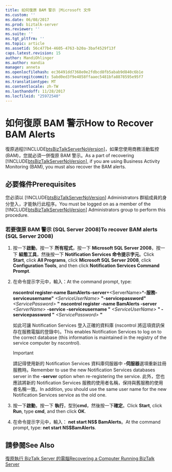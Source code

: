 ```yaml
---
title: 如何復原 BAM 警示 |Microsoft 文件
ms.custom: ''
ms.date: 06/08/2017
ms.prod: biztalk-server
ms.reviewer: ''
ms.suite: ''
ms.tgt_pltfrm: ''
ms.topic: article
ms.assetid: 56c477b4-4605-4763-b20a-3baf4529f13f
caps.latest.revision: 15
author: MandiOhlinger
ms.author: mandia
manager: anneta
ms.openlocfilehash: ec36491dd7368e0e2fdbcd8fb5abab9d840c6b1e
ms.sourcegitcommit: 5abd0ed3f9e4858ffaaec5481bfa8878595e95f7
ms.translationtype: MT
ms.contentlocale: zh-TW
ms.lasthandoff: 11/28/2017
ms.locfileid: "25972540"
---
```

# <a name="how-to-recover-bam-alerts"></a><span data-ttu-id="d21a6-102">如何復原 BAM 警示</span><span class="sxs-lookup"><span data-stu-id="d21a6-102">How to Recover BAM Alerts</span></span>
<span data-ttu-id="d21a6-103">復原過程[!INCLUDE[btsBizTalkServerNoVersion](../includes/btsbiztalkservernoversion-md.md)]，如果您使用商務活動監控 (BAM)，您就必須一併復原 BAM 警示。</span><span class="sxs-lookup"><span data-stu-id="d21a6-103">As a part of recovering [!INCLUDE[btsBizTalkServerNoVersion](../includes/btsbiztalkservernoversion-md.md)], if you are using Business Activity Monitoring (BAM), you must also recover the BAM alerts.</span></span>  
  
## <a name="prerequisites"></a><span data-ttu-id="d21a6-104">必要條件</span><span class="sxs-lookup"><span data-stu-id="d21a6-104">Prerequisites</span></span>  
 <span data-ttu-id="d21a6-105">您必須以 [!INCLUDE[btsBizTalkServerNoVersion](../includes/btsbiztalkservernoversion-md.md)] Administrators 群組成員的身分登入，才能執行此程序。</span><span class="sxs-lookup"><span data-stu-id="d21a6-105">You must be logged on as a member of the [!INCLUDE[btsBizTalkServerNoVersion](../includes/btsbiztalkservernoversion-md.md)] Administrators group to perform this procedure.</span></span>  
  
### <a name="to-recover-bam-alerts-sql-server-2008"></a><span data-ttu-id="d21a6-106">若要復原 BAM 警示 (SQL Server 2008)</span><span class="sxs-lookup"><span data-stu-id="d21a6-106">To recover BAM alerts (SQL Server 2008)</span></span>  
  
1.  <span data-ttu-id="d21a6-107">按一下**啟動**，按一下 **所有程式**，按一下  **Microsoft SQL Server 2008**，按一下 **組態工具**，然後按一下  **Notification Services 命令提示字元**。</span><span class="sxs-lookup"><span data-stu-id="d21a6-107">Click **Start**, click **All Programs**, click **Microsoft SQL Server 2008**, click **Configuration Tools**, and then click **Notification Services Command Prompt**.</span></span>  
  
2.  <span data-ttu-id="d21a6-108">在命令提示字元中，輸入：</span><span class="sxs-lookup"><span data-stu-id="d21a6-108">At the command prompt, type:</span></span>  
  
     <span data-ttu-id="d21a6-109">**nscontrol register-name BamAlerts-server***\<ServerName\>***-服務-serviceusername"** *\<ServiceUserName\>* **"-servicepassword"** *\<ServicePassword\>* **"** </span><span class="sxs-lookup"><span data-stu-id="d21a6-109">**nscontrol register -name BamAlerts -server**  *\<ServerName\>*  **-service -serviceusername "** *\<ServiceUserName\>* **" -servicepassword "** *\<ServicePassword\>* **"**</span></span>  
  
     <span data-ttu-id="d21a6-110">如此可讓 Notification Services 登入正確的資料庫 (nscontrol 將這項資訊保存在服務電腦的登錄中)。</span><span class="sxs-lookup"><span data-stu-id="d21a6-110">This enables Notification Services to log on to the correct database (this information is maintained in the registry of the service computer by nscontrol).</span></span>  
  
    > [!IMPORTANT]
    >  <span data-ttu-id="d21a6-111">請記得使用新的 Notification Services 資料庫伺服器中 **-伺服器**選項重新註冊服務時。</span><span class="sxs-lookup"><span data-stu-id="d21a6-111">Remember to use the new Notification Services databases server in the **-server** option when re-registering the service.</span></span> <span data-ttu-id="d21a6-112">此外，您也應該將新的 Notification Services 服務的使用者名稱，保持與舊服務的使用者名稱一致。</span><span class="sxs-lookup"><span data-stu-id="d21a6-112">In addition, you should use the same user name for the new Notification Services service as the old one.</span></span>  
  
3.  <span data-ttu-id="d21a6-113">按一下**啟動**，按一下 **執行**，型別**cmd**，然後按一下**確定**。</span><span class="sxs-lookup"><span data-stu-id="d21a6-113">Click **Start**, click **Run**, type **cmd**, and then click **OK**.</span></span>  
  
4.  <span data-ttu-id="d21a6-114">在命令提示字元中，輸入： **net start NS$ BamAlerts**。</span><span class="sxs-lookup"><span data-stu-id="d21a6-114">At the command prompt, type: **net start NS$BamAlerts**.</span></span>  
  
## <a name="see-also"></a><span data-ttu-id="d21a6-115">請參閱</span><span class="sxs-lookup"><span data-stu-id="d21a6-115">See Also</span></span>  
 [<span data-ttu-id="d21a6-116">復原執行 BizTalk Server 的電腦</span><span class="sxs-lookup"><span data-stu-id="d21a6-116">Recovering a Computer Running BizTalk Server</span></span>](../core/recovering-a-computer-running-biztalk-server.md)